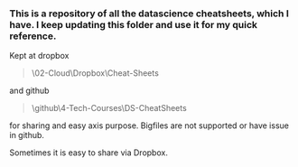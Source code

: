 ### This is a repository of all the datascience cheatsheets, which I have. I keep updating this folder and use it for my quick reference.

Kept at dropbox
> \02-Cloud\Dropbox\Cheat-Sheets

and github
> \github\4-Tech-Courses\DS-CheatSheets

for sharing and easy axis purpose. Bigfiles are not supported or have issue in github.

Sometimes it is easy to share via Dropbox.